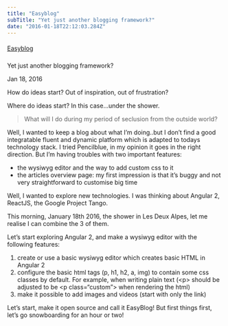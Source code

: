 ```yaml
---
title: "Easyblog"
subTitle: "Yet just another blogging framework?"
date: "2016-01-18T22:12:03.284Z"
---
```


#### 

[Easyblog](http://www.easybird.be/en/blog/easyblog)

##### 

Yet just another blogging framework?

Jan 18, 2016

How do ideas start? Out of inspiration, out of frustration?

Where do ideas start? In this case…under the shower.

> What will I do during my period of seclusion from the outside world?

Well, I wanted to keep a blog about what I’m doing..but I don’t find a good integratable fluent and dynamic platform which is adapted to todays technology stack. I tried Pencilblue, in my opinion it goes in the right direction. But I’m having troubles with two important features:

* the wysiwyg editor and the way to add custom css to it
* the articles overview page: my first impression is that it’s buggy and not very straightforward to customise big time

Well, I wanted to explore new technologies. I was thinking about Angular 2, ReactJS, the Google Project Tango.

This morning, January 18th 2016, the shower in Les Deux Alpes, let me realise I can combine the 3 of them.

Let’s start exploring Angular 2, and make a wysiwyg editor with the following features:

1. create or use a basic wysiwyg editor which creates basic HTML in Angular 2
2. configure the basic html tags (p, h1, h2, a, img) to contain some css classes by default. For example, when writing plain text (\<p\> should be adjusted to be \<p class=“custom”\> when rendering the html)
3. make it possible to add images and videos (start with only the link)

Let’s start, make it open source and call it EasyBlog! But first things first, let’s go snowboarding for an hour or two!